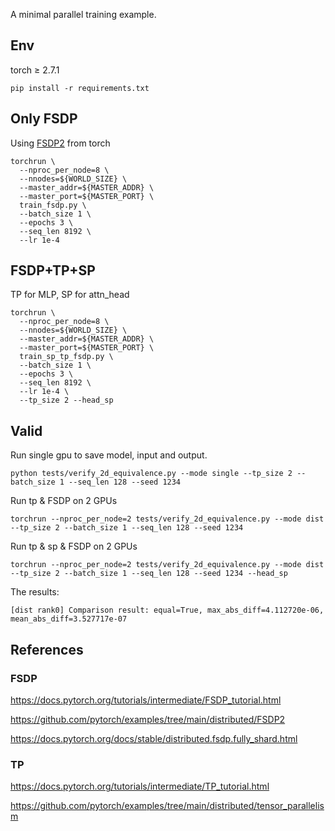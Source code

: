 A minimal parallel training example.

## Env
torch ≥ 2.7.1
```
pip install -r requirements.txt
```

## Only FSDP

Using [FSDP2](https://docs.pytorch.org/tutorials/intermediate/FSDP_tutorial.html) from torch

```
torchrun \
  --nproc_per_node=8 \
  --nnodes=${WORLD_SIZE} \
  --master_addr=${MASTER_ADDR} \
  --master_port=${MASTER_PORT} \
  train_fsdp.py \
  --batch_size 1 \
  --epochs 3 \
  --seq_len 8192 \
  --lr 1e-4

```

## FSDP+TP+SP

TP for MLP, SP for attn_head

```
torchrun \
  --nproc_per_node=8 \
  --nnodes=${WORLD_SIZE} \
  --master_addr=${MASTER_ADDR} \
  --master_port=${MASTER_PORT} \
  train_sp_tp_fsdp.py \
  --batch_size 1 \
  --epochs 3 \
  --seq_len 8192 \
  --lr 1e-4 \
  --tp_size 2 --head_sp
```


## Valid

Run single gpu to save model, input and output.

```
python tests/verify_2d_equivalence.py --mode single --tp_size 2 --batch_size 1 --seq_len 128 --seed 1234
```

Run tp & FSDP on 2 GPUs

```
torchrun --nproc_per_node=2 tests/verify_2d_equivalence.py --mode dist --tp_size 2 --batch_size 1 --seq_len 128 --seed 1234
```

Run tp & sp & FSDP on 2 GPUs

```
torchrun --nproc_per_node=2 tests/verify_2d_equivalence.py --mode dist --tp_size 2 --batch_size 1 --seq_len 128 --seed 1234 --head_sp
```

The results:

```
[dist rank0] Comparison result: equal=True, max_abs_diff=4.112720e-06, mean_abs_diff=3.527717e-07
```

## References


### FSDP

https://docs.pytorch.org/tutorials/intermediate/FSDP_tutorial.html

https://github.com/pytorch/examples/tree/main/distributed/FSDP2

https://docs.pytorch.org/docs/stable/distributed.fsdp.fully_shard.html


### TP
https://docs.pytorch.org/tutorials/intermediate/TP_tutorial.html

https://github.com/pytorch/examples/tree/main/distributed/tensor_parallelism
